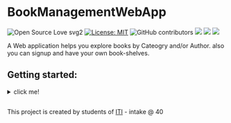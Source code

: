 # BookManagementWebApp

![Open Source Love svg2](https://badges.frapsoft.com/os/v2/open-source.svg?v=103)
[![License: MIT](https://img.shields.io/badge/License-MIT-yellow.svg)](https://github.com/atefhares/CrowdFunding-Web-App/blob/master/LICENSE)
![GitHub contributors](https://img.shields.io/github/contributors/SamarGooda/BookManagementWebApp)
![](https://img.shields.io/badge/nodeJs-6EA55F)
![](https://img.shields.io/badge/expressJs-blue)
![](https://img.shields.io/badge/mongodb-5CA94C)


A Web application helps you explore books by Cateogry and/or Author. also you can signup and have your own book-shelves.

## Getting started:
<details>
  <summary>click me!</summary>
  
  ### To run the server
  - install `nodejs v13+` and `npm` on your system
  - go to `/server` and run the follwing:
    ```
    npm init
    npm i
    ```
  ### To run the client
   - install [jekyll](https://jekyllrb.com/) gem 
   - go to `/client` and run the follwing:
     ```
     jekyll serve
     ```
</details>


## 
This project is created by students of [ITI](http://iti.gov.eg/) - intake @ 40
